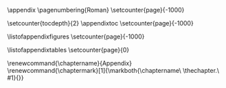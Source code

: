\appendix
\pagenumbering{Roman}
\setcounter{page}{-1000}

\setcounter{tocdepth}{2}
\appendixtoc
\setcounter{page}{-1000}

\listofappendixfigures
\setcounter{page}{-1000}

\listofappendixtables
\setcounter{page}{0}

\renewcommand{\chaptername}{Appendix}
\renewcommand{\chaptermark}[1]{\markboth{\chaptername\ \thechapter.\ #1}{}}
